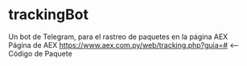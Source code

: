 # trackingBot
Un bot de Telegram, para el rastreo de paquetes en la página AEX <br>
Página de AEX https://www.aex.com.py/web/tracking.php?guia=# <-- Código de Paquete 
